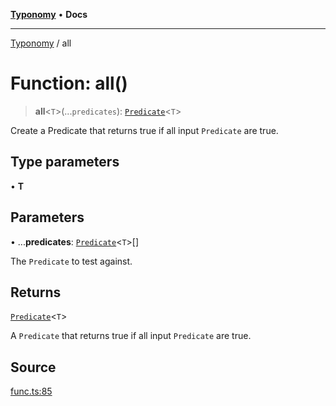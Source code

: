 [**Typonomy**](../README.md) • **Docs**

***

[Typonomy](../globals.md) / all

# Function: all()

> **all**\<`T`\>(...`predicates`): [`Predicate`](../type-aliases/Predicate.md)\<`T`\>

Create a Predicate that returns true if all input `Predicate` are true.

## Type parameters

• **T**

## Parameters

• ...**predicates**: [`Predicate`](../type-aliases/Predicate.md)\<`T`\>[]

The `Predicate` to test against.

## Returns

[`Predicate`](../type-aliases/Predicate.md)\<`T`\>

A `Predicate` that returns true if all input `Predicate` are true.

## Source

[func.ts:85](https://github.com/softcraft-development/typonomy/blob/bfa332593f2d4f3fa0b0a1ff2b00494cc65a0318/src/func.ts#L85)
